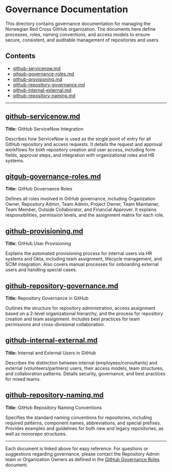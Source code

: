 # Governance Documentation

This directory contains governance documentation for managing the Norwegian Red Cross GitHub organization. The documents here define processes, roles, naming conventions, and access models to ensure secure, consistent, and auditable management of repositories and users.

## Contents

- [github-servicenow.md](./github-servicenow.md)
- [gitgub-governance-roles.md](./gitgub-governance-roles.md)
- [github-provisioning.md](./github-provisioning.md)
- [github-repository-governance.md](./github-repository-governance.md)
- [github-internal-external.md](./github-internal-external.md)
- [github-repository-naming.md](./github-repository-naming.md)

---

## [github-servicenow.md](./github-servicenow.md)
**Title:** GitHub ServiceNow Integration

Describes how ServiceNow is used as the single point of entry for all GitHub repository and access requests. It details the request and approval workflows for both repository creation and user access, including form fields, approval steps, and integration with organizational roles and HR systems.

## [gitgub-governance-roles.md](./gitgub-governance-roles.md)
**Title:** GitHub Governance Roles

Defines all roles involved in GitHub governance, including Organization Owner, Repository Admin, Team Admin, Project Owner, Team Maintainer, Team Member, Outside Collaborator, and Financial Approver. It explains responsibilities, permission levels, and the assignment matrix for each role.

## [github-provisioning.md](./github-provisioning.md)
**Title:** GitHub User Provisioning

Explains the automated provisioning process for internal users via HR systems and Okta, including team assignment, lifecycle management, and SCIM integration. Also covers manual processes for onboarding external users and handling special cases.

## [github-repository-governance.md](./github-repository-governance.md)
**Title:** Repository Governance in GitHub

Outlines the structure for repository administration, access assignment based on a 2-level organizational hierarchy, and the process for repository creation and team assignment. Includes best practices for team permissions and cross-divisional collaboration.

## [github-internal-external.md](./github-internal-external.md)
**Title:** Internal and External Users in GitHub

Describes the distinction between internal (employees/consultants) and external (volunteers/partners) users, their access models, team structures, and collaboration patterns. Details security, governance, and best practices for mixed teams.

## [github-repository-naming.md](./github-repository-naming.md)
**Title:** GitHub Repository Naming Conventions

Specifies the standard naming conventions for repositories, including required patterns, component names, abbreviations, and special prefixes. Provides examples and guidelines for both new and legacy repositories, as well as monorepo structures.

---

Each document is linked above for easy reference. For questions or suggestions regarding governance, please contact the Repository Admin team or Organization Owners as defined in the [GitHub Governance Roles](./gitgub-governance-roles.md) document. 